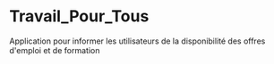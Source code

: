 # Travail_Pour_Tous
Application pour informer les utilisateurs de la disponibilité des offres d'emploi et de formation
